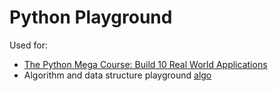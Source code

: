 # Python Playground

Used for:
* [The Python Mega Course: Build 10 Real World Applications](https://www.udemy.com/the-python-mega-course)
* Algorithm and data structure playground [algo](algo)
